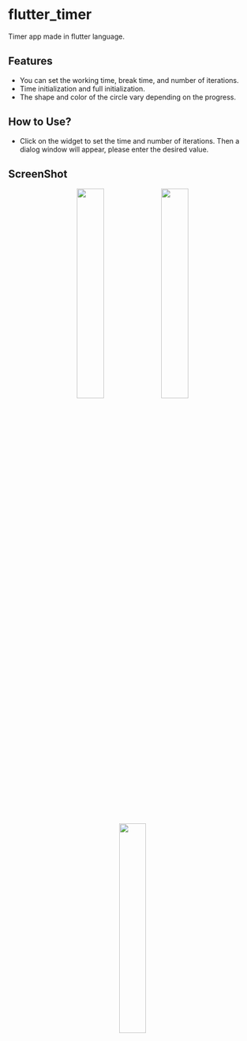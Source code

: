 # flutter_timer

Timer app made in flutter language.

## Features
* You can set the working time, break time, and number of iterations.
* Time initialization and full initialization.
* The shape and color of the circle vary depending on the progress.
  
## How to Use?
* Click on the widget to set the time and number of iterations. Then a dialog window will appear, please enter the desired value.

## ScreenShot
<p align="center">
  <img src="https://github.com/Myeongcheol-shin/flutter_timer/assets/82868004/26e56824-e8ff-44eb-a05d-f4ffec57bfcd" align="center" width="33%">
  <img src="https://github.com/Myeongcheol-shin/flutter_timer/assets/82868004/94916030-237b-4fa3-949b-027e8ce3e0fa" align="center" width="33%">
  <img src="https://github.com/Myeongcheol-shin/flutter_timer/assets/82868004/b7a4cd9f-c72a-4e0b-a24a-d7ca7f49811b" align="center" width="33%">
</p>
